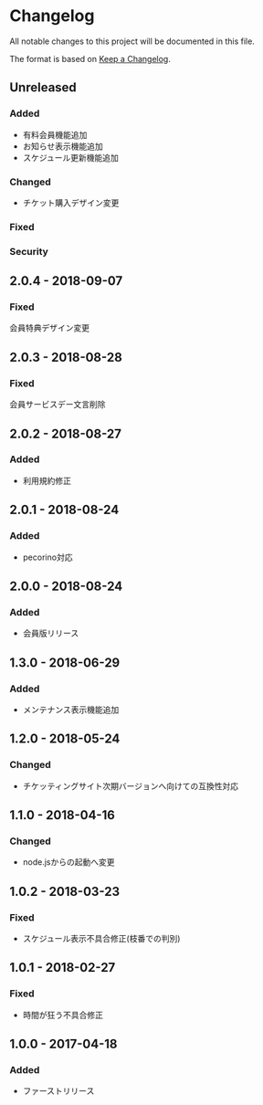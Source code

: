 # Changelog
All notable changes to this project will be documented in this file.

The format is based on [Keep a Changelog](http://keepachangelog.com/).

## Unreleased
### Added
 - 有料会員機能追加
 - お知らせ表示機能追加
 - スケジュール更新機能追加
### Changed
 - チケット購入デザイン変更

### Fixed

### Security

## 2.0.4 - 2018-09-07
### Fixed
会員特典デザイン変更

## 2.0.3 - 2018-08-28
### Fixed
会員サービスデー文言削除

## 2.0.2 - 2018-08-27
### Added
- 利用規約修正

## 2.0.1 - 2018-08-24
### Added
- pecorino対応

## 2.0.0 - 2018-08-24
### Added
- 会員版リリース

## 1.3.0 - 2018-06-29
### Added
- メンテナンス表示機能追加

## 1.2.0 - 2018-05-24
### Changed
- チケッティングサイト次期バージョンへ向けての互換性対応

## 1.1.0 - 2018-04-16
### Changed
- node.jsからの起動へ変更

## 1.0.2 - 2018-03-23
### Fixed
- スケジュール表示不具合修正(枝番での判別)

## 1.0.1 - 2018-02-27
### Fixed
- 時間が狂う不具合修正

## 1.0.0 - 2017-04-18
### Added
- ファーストリリース
